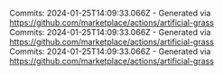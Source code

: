Commits: 2024-01-25T14:09:33.066Z - Generated via https://github.com/marketplace/actions/artificial-grass
<br>
Commits: 2024-01-25T14:09:33.066Z - Generated via https://github.com/marketplace/actions/artificial-grass
<br>
Commits: 2024-01-25T14:09:33.066Z - Generated via https://github.com/marketplace/actions/artificial-grass
<br>
